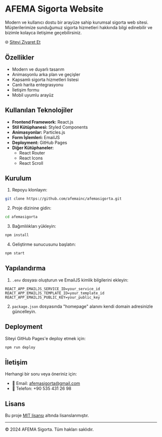 # AFEMA Sigorta Website

Modern ve kullanıcı dostu bir arayüze sahip kurumsal sigorta web sitesi. Müşterilerimize sunduğumuz sigorta hizmetleri hakkında bilgi edinebilir ve bizimle kolayca iletişime geçebilirsiniz.

🌐 [Siteyi Ziyaret Et](https://afemasigorta.com)

## Özellikler

- Modern ve duyarlı tasarım
- Animasyonlu arka plan ve geçişler
- Kapsamlı sigorta hizmetleri listesi
- Canlı harita entegrasyonu
- İletişim formu
- Mobil uyumlu arayüz

## Kullanılan Teknolojiler

- **Frontend Framework:** React.js
- **Stil Kütüphanesi:** Styled Components
- **Animasyonlar:** Particles.js
- **Form İşlemleri:** EmailJS
- **Deployment:** GitHub Pages
- **Diğer Kütüphaneler:**
  - React Router
  - React Icons
  - React Scroll

## Kurulum

1. Repoyu klonlayın:
```bash
git clone https://github.com/afemainc/afemasigorta.git
```

2. Proje dizinine gidin:
```bash
cd afemasigorta
```

3. Bağımlılıkları yükleyin:
```bash
npm install
```

4. Geliştirme sunucusunu başlatın:
```bash
npm start
```

## Yapılandırma

1. `.env` dosyası oluşturun ve EmailJS kimlik bilgilerini ekleyin:
```
REACT_APP_EMAILJS_SERVICE_ID=your_service_id
REACT_APP_EMAILJS_TEMPLATE_ID=your_template_id
REACT_APP_EMAILJS_PUBLIC_KEY=your_public_key
```

2. `package.json` dosyasında "homepage" alanını kendi domain adresinizle güncelleyin.

## Deployment

Siteyi GitHub Pages'e deploy etmek için:
```bash
npm run deploy
```

## İletişim

Herhangi bir soru veya öneriniz için:
- 📧 Email: afemasigorta@gmail.com
- 📱 Telefon: +90 535 431 26 98

## Lisans

Bu proje [MIT lisansı](LICENSE) altında lisanslanmıştır.

---
© 2024 AFEMA Sigorta. Tüm hakları saklıdır.
